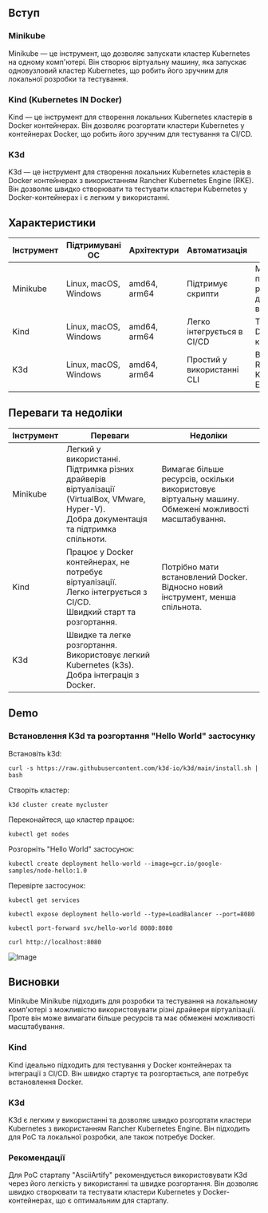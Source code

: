 ## Вступ

### Minikube

Minikube — це інструмент, що дозволяє запускати кластер Kubernetes на одному комп'ютері. Він створює віртуальну машину, яка запускає одновузловий кластер Kubernetes, що робить його зручним для локальної розробки та тестування.

### Kind (Kubernetes IN Docker)

Kind — це інструмент для створення локальних Kubernetes кластерів в Docker контейнерах. Він дозволяє розгортати кластери Kubernetes у контейнерах Docker, що робить його зручним для тестування та CI/CD.

### K3d

K3d — це інструмент для створення локальних Kubernetes кластерів в Docker контейнерах з використанням Rancher Kubernetes Engine (RKE). Він дозволяє швидко створювати та тестувати кластери Kubernetes у Docker-контейнерах і є легким у використанні.

## Характеристики

| Інструмент | Підтримувані ОС       | Архітектури  | Автоматизація              | Додаткові функції                                    |
| ---------- | --------------------- | ------------ | -------------------------- | ---------------------------------------------------- |
| Minikube   | Linux, macOS, Windows | amd64, arm64 | Підтримує скрипти          | Моніторинг, підтримка різних драйверів віртуалізації |
| Kind       | Linux, macOS, Windows | amd64, arm64 | Легко інтегрується в CI/CD | Тестування у Docker-контейнерах                      |
| K3d        | Linux, macOS, Windows | amd64, arm64 | Простий у використанні CLI | Використовує Rancher Kubernetes Engine               |

## Переваги та недоліки

| Інструмент | Переваги                                                                                                                                            | Недоліки                                                                                                  |
| ---------- | --------------------------------------------------------------------------------------------------------------------------------------------------- | --------------------------------------------------------------------------------------------------------- |
| Minikube   | Легкий у використанні.<br/> Підтримка різних драйверів віртуалізації (VirtualBox, VMware, Hyper-V).<br/> Добра документація та підтримка спільноти. | Вимагає більше ресурсів, оскільки використовує віртуальну машину.<br/> Обмежені можливості масштабування. |
| Kind       | Працює у Docker контейнерах, не потребує віртуалізації. <br/> Легко інтегрується з CI/CD. <br/>Швидкий старт та розгортання.                        | Потрібно мати встановлений Docker.<br/>Відносно новий інструмент, менша спільнота.                        |
| K3d |Швидке та легке розгортання.<br/>Використовує легкий Kubernetes (k3s).<br/>Добра інтеграція з Docker. |

## Demo
### Встановлення K3d та розгортання "Hello World" застосунку

Встановіть k3d:

```
curl -s https://raw.githubusercontent.com/k3d-io/k3d/main/install.sh | bash
```
Створіть кластер:

```
k3d cluster create mycluster
```

Переконайтеся, що кластер працює:

```
kubectl get nodes
```

Розгорніть "Hello World" застосунок:

```
kubectl create deployment hello-world --image=gcr.io/google-samples/node-hello:1.0
```

Перевірте застосунок:
```
kubectl get services

kubectl expose deployment hello-world --type=LoadBalancer --port=8080

kubectl port-forward svc/hello-world 8080:8080

curl http://localhost:8080
```

![Image](img/demo.gif)

## Висновки
Minikube
Minikube підходить для розробки та тестування на локальному комп'ютері з можливістю використовувати різні драйвери віртуалізації. Проте він може вимагати більше ресурсів та має обмежені можливості масштабування.

### Kind
Kind ідеально підходить для тестування у Docker контейнерах та інтеграції з CI/CD. Він швидко стартує та розгортається, але потребує встановлення Docker.

### K3d
K3d є легким у використанні та дозволяє швидко розгортати кластери Kubernetes з використанням Rancher Kubernetes Engine. Він підходить для PoC та локальної розробки, але також потребує Docker.

### Рекомендації
Для PoC стартапу "AsciiArtify" рекомендується використовувати K3d через його легкість у використанні та швидке розгортання. Він дозволяє швидко створювати та тестувати кластери Kubernetes у Docker-контейнерах, що є оптимальним для стартапу.